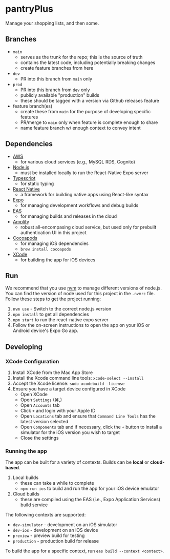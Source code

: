 # pantryPlus

Manage your shopping lists, and then some.

## Branches
* `main`
    - serves as the trunk for the repo; this is the source of truth
    - contains the latest code, including potentially breaking changes
    - create feature branches from here
* `dev`
    - PR into this branch from `main` only
* `prod`
    - PR into this branch from `dev` only
    - publicly available "production" builds
    - these should be tagged with a version via Github releases feature
* feature branch(es)
    - create these from `main` for the purpose of developing specific features
    - PR/merge to `main` only when feature is complete enough to share
    - name feature branch w/ enough context to convey intent

## Dependencies
* [AWS](https://aws.amazon.com/)
    - for various cloud services (e.g., MySQL RDS, Cognito)
* [Node.js](https://nodejs.org/)
    - must be installed locally to run the React-Native Expo server
* [Typescript](https://www.typescriptlang.org/)
    - for static typing
* [React Native](https://reactnative.dev/)
    - a framework for building native apps using React-like syntax
* [Expo](https://expo.dev/)
    - for managing development workflows and debug builds
* [EAS](https://expo.dev/accounts/askewsoft/projects/pantryplus)
    - for managing builds and releases in the cloud
* [Amplify](https://docs.amplify.aws/start/getting-started/setup/q/integration/react-native/)
    - robust all-encompasing cloud service, but used only for prebuilt authentication UI in this project
* [Cocoapods](https://cocoapods.org/)
    - for managing iOS dependencies
    - `brew install cocoapods`
* [XCode](https://developer.apple.com/xcode/)
    - for building the app for iOS devices

## Run
We recommend that you use [nvm](https://nvm.sh) to manage different versions of node.js.
You can find the version of node used for this project in the `.nvmrc` file.
Follow these steps to get the project running:

1. `nvm use` - Switch to the correct node.js version
1. `npm install` to get all dependencies
1. `npm start` to run the react-native expo server
1. Follow the on-screen instructions to open the app on your iOS or Android device's Expo Go app.

## Developing
### XCode Configuration
1. Install XCode from the Mac App Store
1. Install the Xcode command line tools: `xcode-select --install`
1. Accept the Xcode license: `sudo xcodebuild -license`
1. Ensure you have a target device configured in XCode
    - Open XCode
    - Open `Settings` (⌘,)
    - Open `Accounts` tab
    - Click `+` and login with your Apple ID
    - Open `Locations` tab and ensure that `Command Line Tools` has the latest version selected
    - Open `Components` tab and if necessary, click the `+` button to install a simulator for the iOS version you wish to target
    - Close the settings

### Running the app
The app can be built for a variety of contexts. Builds can be **local** or **cloud-based**.

1. Local builds
    - these can take a while to complete
    - `npm run ios` to build and run the app for your iOS device emulator
1. Cloud builds
    - these are compiled using the EAS (i.e., Expo Application Services) build service

The following contexts are supported:
* `dev-simulator` - development on an iOS simulator
* `dev-ios` - development on an iOS device
* `preview` - preview build for testing
* `production` - production build for release

To build the app for a specific context, run `eas build --context <context>`.
